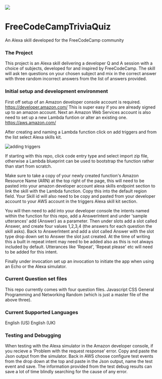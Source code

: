  ![](https://github.com/OcelotDive/FreeCodeCampTriviaQuiz/blob/master/images/ffc.jpeg)
 
 # FreeCodeCampTriviaQuiz
 An Alexa skill developed for the FreeCodeCamp community


### The Project
This project is an Alexa skill delivering a developer Q and A session with a choice of subjects, developed for and inspired by
FreeCodeCamp. The skill will ask ten questions on your chosen subject and mix in the correct answer with three random incorrect answers from the list of answers provided.


### Initial setup and development environment
First off setup of an Amazon developer console account is required. https://developer.amazon.com/
This is super easy if you are already signed up to an amazon account.
Next an Amazon Web Services account is also need to set up a new Lambda funtion or alter an existing one. https://aws.amazon.com/

After creating and naming a Lambda function click on add triggers and from the list select Alexa skills kit.

![adding triggers]()

If starting with this repo,  click code entry type and select import zip file, otherwise a Lambda blueprint can be used
to bootstrap the function rather than start from scratch.

Make sure to take a copy of your newly created function's Amazon Resource Name (ARN) at the top right of the page, this will need to 
be pasted into your amazon developer account alexa skills endpoint section to link the skill with the Lambda function. Copy this into the
default region field. Your Skill id will also need to be copy and pasted from your developer account to your AWS account in the  triggers Alexa skill kit section.

You will then need to add into your developer console the intents named within the function for this repo, add a AnswerIntent  and under 'sample utterances' add {Answer} as a parameter.
Then under slots add a slot called Answer, and create four values 1,2,3,4 (the answers for each question the skill asks).
Back to AnswerIntent and add a slot called Answer with the slot type drop down set to Answer the slot just created.
At the time of writing this a built in repeat intent may need to be added also as this is not always included by default.
Utterances like 'Repeat', 'Repeat please' etc will need to be added for this intent.

Finally under invocation set up an invocation to initiate the app when using an Echo or the Alexa simulator.

### Current Question set files
This repo currently comes with four question files.
Javascript 
CSS
General Programming and Networking
Random (which is just a master file of the above three).

### Current Supported Languages
English (US)
English (UK)


### Testing and Debugging
When testing with the Alexa simulator in the Amazon developer console, if you recieve a 'Problem with the request response' error.
Copy and paste the Json output from the simulator. Back in AWS choose configure test events from the drop down at the top and paste in the  Json output, name the test event and save.
The information provided from the test debug results can save a lot of time blindly searching for the cause of any error.

